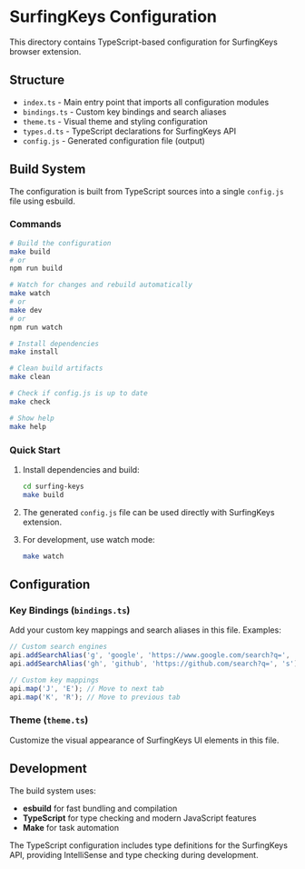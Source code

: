 # SurfingKeys Configuration

This directory contains TypeScript-based configuration for SurfingKeys browser extension.

## Structure

- `index.ts` - Main entry point that imports all configuration modules
- `bindings.ts` - Custom key bindings and search aliases
- `theme.ts` - Visual theme and styling configuration
- `types.d.ts` - TypeScript declarations for SurfingKeys API
- `config.js` - Generated configuration file (output)

## Build System

The configuration is built from TypeScript sources into a single `config.js` file using esbuild.

### Commands

```bash
# Build the configuration
make build
# or
npm run build

# Watch for changes and rebuild automatically
make watch
# or
make dev
# or
npm run watch

# Install dependencies
make install

# Clean build artifacts
make clean

# Check if config.js is up to date
make check

# Show help
make help
```

### Quick Start

1. Install dependencies and build:
   ```bash
   cd surfing-keys
   make build
   ```

2. The generated `config.js` file can be used directly with SurfingKeys extension.

3. For development, use watch mode:
   ```bash
   make watch
   ```

## Configuration

### Key Bindings (`bindings.ts`)

Add your custom key mappings and search aliases in this file. Examples:

```typescript
// Custom search engines
api.addSearchAlias('g', 'google', 'https://www.google.com/search?q=', 's');
api.addSearchAlias('gh', 'github', 'https://github.com/search?q=', 's');

// Custom key mappings
api.map('J', 'E'); // Move to next tab
api.map('K', 'R'); // Move to previous tab
```

### Theme (`theme.ts`)

Customize the visual appearance of SurfingKeys UI elements in this file.

## Development

The build system uses:
- **esbuild** for fast bundling and compilation
- **TypeScript** for type checking and modern JavaScript features
- **Make** for task automation

The TypeScript configuration includes type definitions for the SurfingKeys API, providing IntelliSense and type checking during development.
